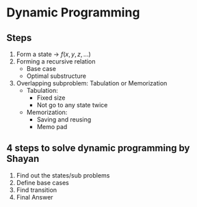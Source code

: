 # Dynamic Programming

## Steps
1. Form a state -> $f(x, y, z, ...)$
2. Forming a recursive relation
    - Base case
    - Optimal substructure
3. Overlapping subproblem: Tabulation or Memorization
    - Tabulation:
      - Fixed size
      - Not go to any state twice
    - Memorization:
      - Saving and reusing
      - Memo pad

## 4 steps to solve dynamic programming by Shayan

1. Find out the states/sub problems
2. Define base cases
3. Find transition
4. Final Answer





